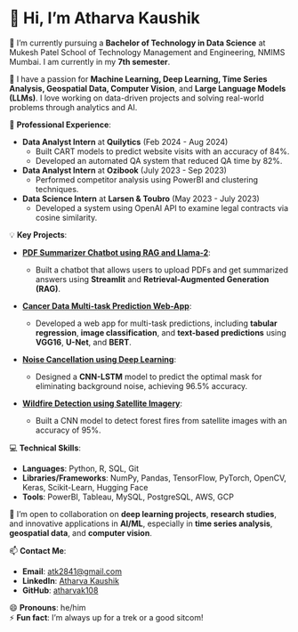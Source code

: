# 👋 Hi, I’m Atharva Kaushik

🌱 I’m currently pursuing a **Bachelor of Technology in Data Science** at Mukesh Patel School of Technology Management and Engineering, NMIMS Mumbai. I am currently in my **7th semester**.

🔭 I have a passion for **Machine Learning, Deep Learning, Time Series Analysis, Geospatial Data, Computer Vision**, and **Large Language Models (LLMs)**. I love working on data-driven projects and solving real-world problems through analytics and AI.

💼 **Professional Experience**:
- **Data Analyst Intern** at **Quilytics** (Feb 2024 - Aug 2024)
    - Built CART models to predict website visits with an accuracy of 84%.
    - Developed an automated QA system that reduced QA time by 82%.
- **Data Analyst Intern** at **Ozibook** (July 2023 - Sep 2023)
    - Performed competitor analysis using PowerBI and clustering techniques.
- **Data Science Intern** at **Larsen & Toubro** (May 2023 - July 2023)
    - Developed a system using OpenAI API to examine legal contracts via cosine similarity.

💡 **Key Projects**:
- **[PDF Summarizer Chatbot using RAG and Llama-2](https://github.com/atharvak108/PDF-Summarizer-Chatbot-using-LLama-2)**:
    - Built a chatbot that allows users to upload PDFs and get summarized answers using **Streamlit** and **Retrieval-Augmented Generation (RAG)**.
  
- **[Cancer Data Multi-task Prediction Web-App](https://github.com/atharvak108/Cancer-data-Multi-task-prediction-web-app)**:
    - Developed a web app for multi-task predictions, including **tabular regression**, **image classification**, and **text-based predictions** using **VGG16**, **U-Net**, and **BERT**.

- **[Noise Cancellation using Deep Learning](https://github.com/atharvak108/NoiseCancellation)**:
    - Designed a **CNN-LSTM** model to predict the optimal mask for eliminating background noise, achieving 96.5% accuracy.

- **[Wildfire Detection using Satellite Imagery](https://github.com/atharvak108/Wildfire-Detection-using-NDVI-conversion)**:
    - Built a CNN model to detect forest fires from satellite images with an accuracy of 95%.

💻 **Technical Skills**:
- **Languages**: Python, R, SQL, Git
- **Libraries/Frameworks**: NumPy, Pandas, TensorFlow, PyTorch, OpenCV, Keras, Scikit-Learn, Hugging Face
- **Tools**: PowerBI, Tableau, MySQL, PostgreSQL, AWS, GCP

💞️ I’m open to collaboration on **deep learning projects**, **research studies**, and innovative applications in **AI/ML**, especially in **time series analysis**, **geospatial data**, and **computer vision**.

📫 **Contact Me**:
- **Email**: atk2841@gmail.com
- **LinkedIn**: [Atharva Kaushik](https://www.linkedin.com/in/atharv-kaushik/)
- **GitHub**: [atharvak108](https://github.com/atharvak108)

😄 **Pronouns**: he/him  
⚡ **Fun fact**: I’m always up for a trek or a good sitcom!



<!---
atharvak108/atharvak108 is a ✨ special ✨ repository because its `README.md` (this file) appears on your GitHub profile.
You can click the Preview link to take a look at your changes.
--->
